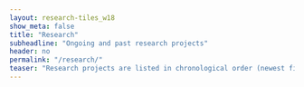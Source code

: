 ```yaml
---
layout: research-tiles_w18
show_meta: false
title: "Research"
subheadline: "Ongoing and past research projects"
header: no
permalink: "/research/"
teaser: "Research projects are listed in chronological order (newest first). Currently, projects are displayed by a link only, it is planned to arrange them in a grid with tiles showing a short teaser."
---
```

